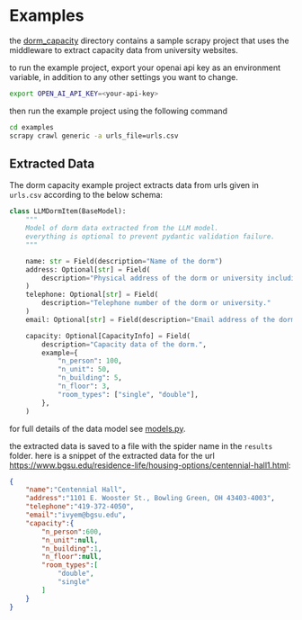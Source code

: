 # Examples

the [dorm_capacity](./dorm_capacity) directory contains a sample scrapy project that uses the middleware to extract capacity data from university websites.

to run the example project, export your openai api key as an environment variable, in addition to any other settings you want to change.

```bash
export OPEN_AI_API_KEY=<your-api-key>
```

then run the example project using the following command

```bash
cd examples
scrapy crawl generic -a urls_file=urls.csv
```

## Extracted Data

The dorm capacity example project extracts data from urls given in `urls.csv` according to the below schema:

```python
class LLMDormItem(BaseModel):
    """
    Model of dorm data extracted from the LLM model.
    everything is optional to prevent pydantic validation failure.
    """

    name: str = Field(description="Name of the dorm")
    address: Optional[str] = Field(
        description="Physical address of the dorm or university including zip code and state."
    )
    telephone: Optional[str] = Field(
        description="Telephone number of the dorm or university."
    )
    email: Optional[str] = Field(description="Email address of the dorm or university")

    capacity: Optional[CapacityInfo] = Field(
        description="Capacity data of the dorm.",
        example={
            "n_person": 100,
            "n_unit": 50,
            "n_building": 5,
            "n_floor": 3,
            "room_types": ["single", "double"],
        },
    )
```

for full details of the data model see [models.py](./dorm_capacity/utils/models.py).

the extracted data is saved to a file with the spider name in the `results` folder. here is a snippet of the extracted data for the url <https://www.bgsu.edu/residence-life/housing-options/centennial-hall1.html>:

```json
{
    "name":"Centennial Hall",
    "address":"1101 E. Wooster St., Bowling Green, OH 43403-4003",
    "telephone":"419-372-4050",
    "email":"ivyem@bgsu.edu",
    "capacity":{
        "n_person":600,
        "n_unit":null,
        "n_building":1,
        "n_floor":null,
        "room_types":[
            "double",
            "single"
        ]
    }
}
```
